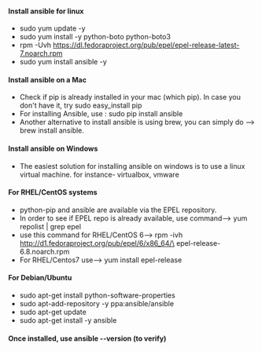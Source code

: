 #### Install ansible for linux
  * sudo yum update -y
  * sudo yum install -y python-boto python-boto3
  * rpm -Uvh https://dl.fedoraproject.org/pub/epel/epel-release-latest-7.noarch.rpm
  * sudo yum install ansible -y
  
#### Install ansible on a Mac
  * Check if pip is already installed in your mac (which pip). In case you don't have it, try sudo easy_install pip
  * For installing Ansible, use : sudo pip install ansible
  * Another alternative to install ansible is using brew, you can simply do --> brew install ansible.
 
#### Install ansible on Windows
  * The easiest solution for installing ansible on windows is to use a linux virtual machine. for instance- virtualbox, vmware 

#### For RHEL/CentOS systems
  * python-pip and ansible are available via the EPEL repository.
  * In order to see if EPEL repo is already available, use command--> yum repolist | grep epel
  * use this command for RHEL/CentOS 6--> rpm -ivh http://d1.fedoraproject.org/pub/epel/6/x86_64/\     epel-release-6.8.noarch.rpm
  * For RHEL/Centos7 use--> yum install epel-release
  
#### For Debian/Ubuntu
  * sudo apt-get install python-software-properties
  * sudo apt-add-repository -y ppa:ansible/ansible
  * sudo apt-get update
  * sudo apt-get install -y ansible
  
#### Once installed, use ansible --version (to verify)
